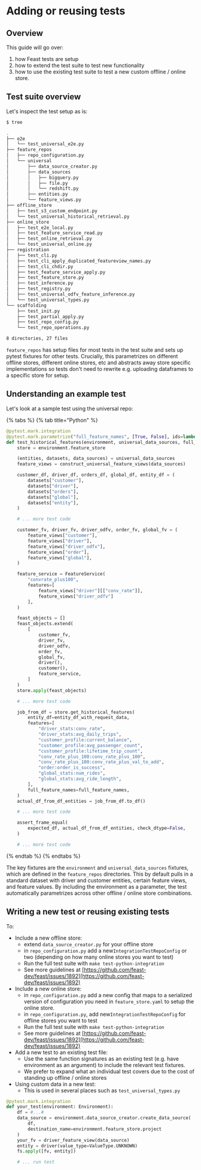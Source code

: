 # Adding or reusing tests

## Overview

This guide will go over:

1. how Feast tests are setup
2. how to extend the test suite to test new functionality
3. how to use the existing test suite to test a new custom offline / online store.

## Test suite overview

Let's inspect the test setup as is:

```bash
$ tree

.
├── e2e
│   └── test_universal_e2e.py
├── feature_repos
│   ├── repo_configuration.py
│   └── universal
│       ├── data_source_creator.py
│       ├── data_sources
│       │   ├── bigquery.py
│       │   ├── file.py
│       │   └── redshift.py
│       ├── entities.py
│       └── feature_views.py
├── offline_store
│   ├── test_s3_custom_endpoint.py
│   └── test_universal_historical_retrieval.py
├── online_store
│   ├── test_e2e_local.py
│   ├── test_feature_service_read.py
│   ├── test_online_retrieval.py
│   └── test_universal_online.py
├── registration
│   ├── test_cli.py
│   ├── test_cli_apply_duplicated_featureview_names.py
│   ├── test_cli_chdir.py
│   ├── test_feature_service_apply.py
│   ├── test_feature_store.py
│   ├── test_inference.py
│   ├── test_registry.py
│   ├── test_universal_odfv_feature_inference.py
│   └── test_universal_types.py
└── scaffolding
    ├── test_init.py
    ├── test_partial_apply.py
    ├── test_repo_config.py
    └── test_repo_operations.py

8 directories, 27 files
```

`feature_repos` has setup files for most tests in the test suite and sets up pytest fixtures for other tests. Crucially, this parametrizes on different offline stores, different online stores, etc and abstracts away store specific implementations so tests don't need to rewrite e.g. uploading dataframes to a specific store for setup.

## Understanding an example test

Let's look at a sample test using the universal repo:

{% tabs %}
{% tab title="Python" %}
```python
@pytest.mark.integration
@pytest.mark.parametrize("full_feature_names", [True, False], ids=lambda v: str(v))
def test_historical_features(environment, universal_data_sources, full_feature_names):
    store = environment.feature_store

    (entities, datasets, data_sources) = universal_data_sources
    feature_views = construct_universal_feature_views(data_sources)

    customer_df, driver_df, orders_df, global_df, entity_df = (
        datasets["customer"],
        datasets["driver"],
        datasets["orders"],
        datasets["global"],
        datasets["entity"],
    )

    # ... more test code

    customer_fv, driver_fv, driver_odfv, order_fv, global_fv = (
        feature_views["customer"],
        feature_views["driver"],
        feature_views["driver_odfv"],
        feature_views["order"],
        feature_views["global"],
    )

    feature_service = FeatureService(
        "convrate_plus100",
        features=[
            feature_views["driver"][["conv_rate"]], 
            feature_views["driver_odfv"]
        ],
    )

    feast_objects = []
    feast_objects.extend(
        [
            customer_fv,
            driver_fv,
            driver_odfv,
            order_fv,
            global_fv,
            driver(),
            customer(),
            feature_service,
        ]
    )
    store.apply(feast_objects)

    # ... more test code

    job_from_df = store.get_historical_features(
        entity_df=entity_df_with_request_data,
        features=[
            "driver_stats:conv_rate",
            "driver_stats:avg_daily_trips",
            "customer_profile:current_balance",
            "customer_profile:avg_passenger_count",
            "customer_profile:lifetime_trip_count",
            "conv_rate_plus_100:conv_rate_plus_100",
            "conv_rate_plus_100:conv_rate_plus_val_to_add",
            "order:order_is_success",
            "global_stats:num_rides",
            "global_stats:avg_ride_length",
        ],
        full_feature_names=full_feature_names,
    )
    actual_df_from_df_entities = job_from_df.to_df()

    # ... more test code

    assert_frame_equal(
        expected_df, actual_df_from_df_entities, check_dtype=False,
    )

    # ... more test code
```
{% endtab %}
{% endtabs %}

The key fixtures are the `environment` and `universal_data_sources` fixtures, which are defined in the `feature_repos` directories. This by default pulls in a standard dataset with driver and customer entities, certain feature views, and feature values. By including the environment as a parameter, the test automatically parametrizes across other offline / online store combinations.

## Writing a new test or reusing existing tests

To:

* Include a new offline store:&#x20;
  * extend `data_source_creator.py` for your offline store
  * in `repo_configuration.py` add a new`IntegrationTestRepoConfig` or two (depending on how many online stores you want to test)
  * Run the full test suite with `make test-python-integration`
  * See more guidelines at [https://github.com/feast-dev/feast/issues/1892](https://github.com/feast-dev/feast/issues/1892)
* Include a new online store:
  * in `repo_configuration.py` add a new config that maps to a serialized version of configuration you need in `feature_store.yaml` to setup the online store.
  * in `repo_configuration.py`, add new`IntegrationTestRepoConfig` for offline stores you want to test
  * Run the full test suite with `make test-python-integration`
  * See more guidelines at [https://github.com/feast-dev/feast/issues/1892](https://github.com/feast-dev/feast/issues/1892)
* Add a new test to an existing test file:
  * Use the same function signatures as an existing test (e.g. have environment as an argument) to include the relevant test fixtures.&#x20;
  * We prefer to expand what an individual test covers due to the cost of standing up offline / online stores
* Using custom data in a new test:
  * This is used in several places such as `test_universal_types.py`&#x20;

```python
@pytest.mark.integration
def your_test(environment: Environment):
    df = #...#
    data_source = environment.data_source_creator.create_data_source(
        df,
        destination_name=environment.feature_store.project
    )
    your_fv = driver_feature_view(data_source)
    entity = driver(value_type=ValueType.UNKNOWN)
    fs.apply([fv, entity])

    # ... run test
```
